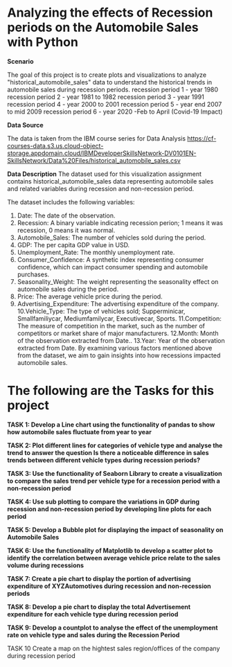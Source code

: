 # Analyzing the effects of Recession periods on the Automobile Sales with Python

**Scenario**

The goal of this project is to create plots and visualizations to analyze "historical_automobile_sales" data to understand the historical trends in automobile sales during recession periods.
recession period 1 - year 1980
recession period 2 - year 1981 to 1982
recession period 3 - year 1991
recession period 4 - year 2000 to 2001
recession period 5 - year end 2007 to mid 2009
recession period 6 - year 2020 -Feb to April (Covid-19 Impact)

**Data Source**

The data is taken from the IBM course series for Data Analysis
https://cf-courses-data.s3.us.cloud-object-storage.appdomain.cloud/IBMDeveloperSkillsNetwork-DV0101EN-SkillsNetwork/Data%20Files/historical_automobile_sales.csv

**Data Description**
The dataset used for this visualization assignment contains historical_automobile_sales data representing automobile sales and related variables during recession and non-recession period.

The dataset includes the following variables:
1. Date: The date of the observation.
2. Recession: A binary variable indicating recession perion; 1 means it was recession, 0 means it was normal.
3. Automobile_Sales: The number of vehicles sold during the period.
4. GDP: The per capita GDP value in USD.
5. Unemployment_Rate: The monthly unemployment rate.
6. Consumer_Confidence: A synthetic index representing consumer confidence, which can impact consumer spending and automobile purchases.
7. Seasonality_Weight: The weight representing the seasonality effect on automobile sales during the period.
8. Price: The average vehicle price during the period.
9. Advertising_Expenditure: The advertising expenditure of the company.
10.Vehicle_Type: The type of vehicles sold; Supperminicar, Smallfamiliycar, Mediumfamilycar, Executivecar, Sports.
11.Competition: The measure of competition in the market, such as the number of competitors or market share of major manufacturers.
12.Month: Month of the observation extracted from Date..
13.Year: Year of the observation extracted from Date.
By examining various factors mentioned above from the dataset, we aim to gain insights into how recessions impacted automobile sales.

# The following are the Tasks for this project

**TASK 1: Develop a Line chart using the functionality of pandas to show how automobile sales fluctuate from year to year**

**TASK 2: Plot different lines for categories of vehicle type and analyse the trend to answer the question Is there a noticeable difference in sales trends between different vehicle types during recession periods?**

**TASK 3: Use the functionality of Seaborn Library to create a visualization to compare the sales trend per vehicle type for a recession period with a non-recession period**

**TASK 4: Use sub plotting to compare the variations in GDP during recession and non-recession period by developing line plots for each period**

**TASK 5: Develop a Bubble plot for displaying the impact of seasonality on Automobile Sales**

**TASK 6: Use the functionality of Matplotlib to develop a scatter plot to identify the correlation between average vehicle price relate to the sales volume during recessions**

**TASK 7: Create a pie chart to display the portion of advertising expenditure of XYZAutomotives during recession and non-recession periods**

**TASK 8: Develop a pie chart to display the total Advertisement expenditure for each vehicle type during recession period**

**TASK 9: Develop a countplot to analyse the effect of the unemployment rate on vehicle type and sales during the Recession Period**

TASK 10 Create a map on the hightest sales region/offices of the company during recession period


